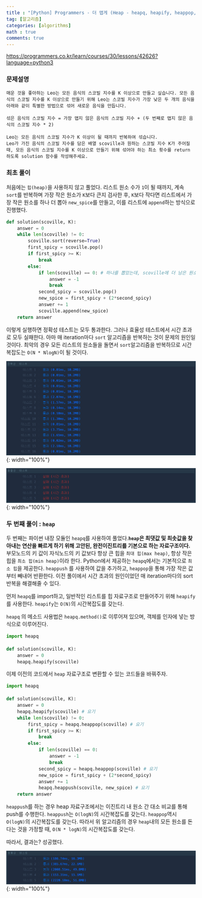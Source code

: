 ```yaml
---
title : "[Python] Programmers - 더 맵게 (Heap - heapq, heapify, heappop, heappush)"
tag: [알고리즘]
categories: [algorithms]
math : true
comments: true
---
```


https://programmers.co.kr/learn/courses/30/lessons/42626?language=python3

### 문제설명

```
매운 것을 좋아하는 Leo는 모든 음식의 스코빌 지수를 K 이상으로 만들고 싶습니다. 모든 음식의 스코빌 지수를 K 이상으로 만들기 위해 Leo는 스코빌 지수가 가장 낮은 두 개의 음식을 아래와 같이 특별한 방법으로 섞어 새로운 음식을 만듭니다.

섞은 음식의 스코빌 지수 = 가장 맵지 않은 음식의 스코빌 지수 + (두 번째로 맵지 않은 음식의 스코빌 지수 * 2)

Leo는 모든 음식의 스코빌 지수가 K 이상이 될 때까지 반복하여 섞습니다.
Leo가 가진 음식의 스코빌 지수를 담은 배열 scoville과 원하는 스코빌 지수 K가 주어질 때, 모든 음식의 스코빌 지수를 K 이상으로 만들기 위해 섞어야 하는 최소 횟수를 return 하도록 solution 함수를 작성해주세요.
```



### 최초 풀이

처음에는 `힙(heap)`을 사용하지 않고 풀었다. 리스트 원소 수가 `1`이 될 때까지, 계속 `sort`를 반복하며 가장 작은 원소가 `K`보다 큰지 검사한 후, `K`보다 작다면 리스트에서 가장 작은 원소를 하나 더 뽑아 `new_spice`를 만들고, 이를 리스트에 `append`하는 방식으로 진행했다.

```python
def solution(scoville, K):
    answer = 0
    while len(scoville) != 0:
        scoville.sort(reverse=True)
        first_spicy = scoville.pop()
        if first_spicy >= K:
            break
        else:
            if len(scoville) == 0: # 하나를 뽑았는데, scoville에 더 남은 원소가 없다면
                answer = -1
                break
            second_spicy = scoville.pop()
            new_spice = first_spicy + (2*second_spicy)
            answer += 1
            scoville.append(new_spice)
    return answer
```

이렇게 실행하면 정확성 테스트는 모두 통과한다. 그러나 효율성 테스트에서 시간 초과로 모두 실패한다. 아마 매 iteration마다 `sort` 알고리즘을 반복하는 것이 문제의 원인일 것이다. 최악의 경우 모든 리스트의 원소들을 돌면서 `sort`알고리즘을 반복하므로 시간복잡도는 `O(N * NlogN)`이 될 것이다.

![image-20210713154241116](/assets/img/post-images/image-20210713154241116.png){: width="100%"}

![image-20210713154505977](/assets/img/post-images/image-20210713154505977.png){: width="100%"}

### 두 번째 풀이 : `heap`

두 번째는 파이썬 내장 모듈인 `heapq`를 사용하여 풀었다.**`heap`은 최댓값 및 최솟값을 찾아내는 연산을 빠르게 하기 위해 고안된, 완전이진트리를 기본으로 하는 자료구조이다.** 부모노드의 키 값이 자식노드의 키 값보다 항상 큰 힙을 `최대 힙(max heap)`, 항상 작은 힙을 `최소 힙(min heap)`이라 한다. Python에서 제공하는 `heapq`에서는 기본적으로 `최소 힙`을 제공한다. `heappush` 를 사용하여 값을 추가하고, `heappop`을 통해 가장 작은 값부터 빼내어 반환한다. 이전 풀이에서 시간 초과의 원인이었던 매 iteration마다의 sort 반복을 해결해줄 수 있다. 

먼저 `heapq`를 import하고, 일반적인 리스트를 힙 자료구조로 만들어주기 위해 `heapify`를 사용한다. `heapify`는 `O(N)`의 시간복잡도를 갖는다. 

`heapq` 의 메소드 사용법은 `heapq.method()`로 이루어져 있으며, 객체를 인자에 넣는 방식으로 이루어진다.

```python
import heapq

def solution(scoville, K):
    answer = 0
    heapq.heapify(scoville)
```

이제 이전의 코드에서 `heap` 자료구조로 변환할 수 있는 코드들을 바꿔주자.

```python
import heapq

def solution(scoville, K):
    answer = 0
    heapq.heapify(scoville) # 요기
    while len(scoville) != 0:
        first_spicy = heapq.heappop(scoville) # 요기
        if first_spicy >= K:
            break
        else:
            if len(scoville) == 0:
                answer = -1
                break
            second_spicy = heapq.heappop(scoville) # 요기
            new_spice = first_spicy + (2*second_spicy)
            answer += 1
            heapq.heappush(scoville, new_spice) # 요기
    return answer   
```

`heappush`를 하는 경우 heap 자료구조에서는 이진트리 내 원소 간 대소 비교를 통해 push를 수행한다. `heappush`는 `O(logN)`의 시간복잡도를 갖는다. `heappop`역시 `O(logN)`의 시간복잡도를 갖는다. 따라서 위 알고리즘의 경우 `heap`내의 모든 원소를 돈다는 것을 가정할 때, `O(N * logN)`의 시간복잡도를 갖는다.

따라서, 결과는? 성공했다.

![image-20210713162229023](/assets/img/post-images/image-20210713162229023.png){: width="100%"}

